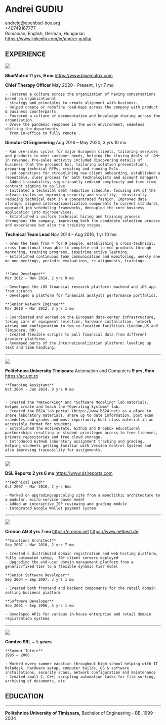 # Andrei GUDIU
andreig@openbsd-box.org\
+40749167777\
Romanian, English, German, Hungarian\
https://www.linkedin.com/in/andrei-gudiu/


## EXPERIENCE


![](https://paper-attachments.dropbox.com/s_D7AE016DE281AA8DB3281CBA5354116B051D9F944522D1C245C69A63FF7474CD_1636643496525_bmlogo_100.png)


**BlueMatrix**
11 **yrs, 9 mo**
https://www.bluematrix.com


**Chief Therapy Officer** 
May 2020 - Present, 1 yr 7 mo
    
    - Fostered a culture across the organization of having conversations based on organizational
      strategy and principles to create alignment with business.
    - Helped create or redefine road-maps across the company with product & business counterparts.
    - Fostered a culture of documentation and knowledge sharing across the organization.
    - Drove the pandemic response in the work environment, seamless shifting the departments
      from in-office to fully remote .


**Director Of Engineering**
Aug 2016 – May 2020, 3 yrs 10 mo
    
    - Ran pre-sales cycles for major European clients, tailoring services and products to meet customer needs, helping the closing deals of ~2M+ in revenue. Pre-sales activity included discovering details of business that the prospect has, tailoring solution presentations, preparing technical RFPs, creating and running PoCs.
    - Led operations for streamlining new client onboarding, established a repeatable, clear process for both technologists and account managers . Added traceability, significantly reduced complexity and time from contract signing to go-live. 
    - Initiated a technical debt reduction schedule, focusing 20% of the release cycles on improving security and stability,  drastically reducing technical debt in a concentrated fashion. Improved data storage, aligned internationalization components to current standards, upgraded job scheduling frameworks, decoupled the core business application into microservices.
    - Established a uniform technical hiring and training process throughout the company, improving both the candidate selection process and experience but also the training stages.


**Technical Team Lead**
Nov 2014 – Aug 2016, 1 yr 10 mo
    
    - Grew the team from 4 for 9 people, establishing a cross-technical, cross-functional team able to complete end to end products through mentoring, training programs, inspiring active learning.
    - Established continuous team communication and monitoring, weekly one on one meetings, periodic evaluations, re-alignments, trainings. 


    **Java Developer**
    Mar 2012 – Nov 2014, 2 yrs 9 mo
    
    - Developed the iOS financial research platform: backend and iOS app from scratch.
    - Developed a platform for financial analysts performance portfolios.
    
    **Senior Network Engineer**
    Mar 2010 – Mar 2012, 2 yrs 1 mo
    
    - Coordinated and worked on the European data-center infrastructure, taking care of equipment selection, hardware installation, network wiring and configuration in two co-location facilities (London,UK and Timisoara, RO).
    - Created flexible scripts to pull financial data from different provider platforms. 
    - Revamped parts of the internationalization platform: leveling up text and time handling. 
----------
![](https://paper-attachments.dropbox.com/s_D7AE016DE281AA8DB3281CBA5354116B051D9F944522D1C245C69A63FF7474CD_1636642498498_upt.png)


**Politehnica University Timișoara**
Automation and Computers
**9 yrs, 9mo**
https://ac.upt.ro



    **Teaching Assistant**
    Oct 2004 - Jun 2014, 9 yrs 9 mo


    - Created the *Networking* and *Software Modeling* lab materials, helped create and teach the *Operating Systems* lab.
    - Created the B624 lab portal (https://www.b624.net) as a place to share laboratory materials, share up to date information, post exam schedules and grades and most importantly host class material in an accessible format for students. 
    - Established the ActiveState, Github and Dropbox educational partnerships resulting in student privileged access to free licenses, private repositories and free cloud storage.
    - Introduced GitHub laboratory assignment tracking and grading, helping students getting familiar with Version Control Systems and also improving traceability for assignments. 
----------
![](https://paper-attachments.dropbox.com/s_D7AE016DE281AA8DB3281CBA5354116B051D9F944522D1C245C69A63FF7474CD_1578435974832_0.png)


**DSL Reports** 
**2 yrs 6 mo**
https://www.dslreports.com



    **Technical Lead**
    Oct 2007 - Mar 2010, 2 yrs 6mo
    
    - Worked on upgrading/upscaling site from a monolithic architecture to a modular, micro-service based model
    - Added an interactive ISP reviewing and grading module
    - Integrated Google Wallet payment system
----------
![](https://paper-attachments.dropbox.com/s_D7AE016DE281AA8DB3281CBA5354116B051D9F944522D1C245C69A63FF7474CD_1578645609933_0.png)


**Cronon AG**
**8 yrs 7 mo**
https://cronon.net
https://www.netbeat.de


    
    **Solutions Architect**
    Sep 2007 – Mar 2010, 2 yrs 7 mo
    
    - Created a distributed domain registration and web hosting platform, fully automated setup,  70+ client servers deployed
    - Upgrading the end-user domain management platform from a generic/fixed tier to a flexible dynamic tier model
    
    **Senior Software Developer**
    Sep 2004 – Sep 2007, 3 yrs 1 mo
    
    - Created both frontend and backend components for the retail domain selling business platform
    
    **Software Developer**
    Sep 2001 – Sep 2006, 5 yrs 1 mo
    
    - Developed APIs for various in-house enterprise and retail domain registration systems
    
----------
![](https://paper-attachments.dropbox.com/s_D7AE016DE281AA8DB3281CBA5354116B051D9F944522D1C245C69A63FF7474CD_1636643748568_comtec.png)


**Comtec SRL**
~ 5 **years**




    **Summer Intern**
    1995 – 2000
    
    - Worked every summer vacation throughout high school helping with IT helpdesk, hardware setup, computer builds, OS & software installations, security scans, network configuration and maintenance
    - Created small C, C++, scripting automation tasks for file sorting, archiving of documents, etc.



## EDUCATION
----------

**Politehnica University of Timișoara,** Bachelor of Engineering - BE, 1999 - 2004
